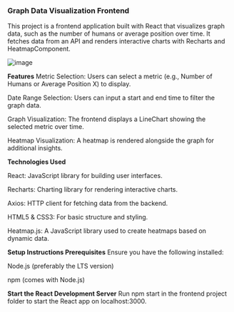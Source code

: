 ###  Graph Data Visualization Frontend
This project is a frontend application built with React that visualizes graph data, such as the number of humans or average position over time. It fetches data from an API and renders interactive charts with Recharts and HeatmapComponent.

![image](https://github.com/user-attachments/assets/b63c9e00-dcc4-4175-bd5a-0a956ba300e3)


**Features**
Metric Selection: Users can select a metric (e.g., Number of Humans or Average Position X) to display.

Date Range Selection: Users can input a start and end time to filter the graph data.

Graph Visualization: The frontend displays a LineChart showing the selected metric over time.

Heatmap Visualization: A heatmap is rendered alongside the graph for additional insights.

**Technologies Used**

React: JavaScript library for building user interfaces.

Recharts: Charting library for rendering interactive charts.

Axios: HTTP client for fetching data from the backend.

HTML5 & CSS3: For basic structure and styling.

Heatmap.js: A JavaScript library used to create heatmaps based on dynamic data.

**Setup Instructions
Prerequisites**
Ensure you have the following installed:

Node.js (preferably the LTS version)

npm (comes with Node.js)

**Start the React Development Server**
Run npm start in the frontend project folder to start the React app on localhost:3000.
